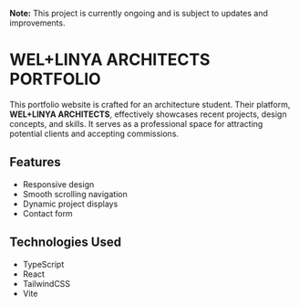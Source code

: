 **Note:** This project is currently ongoing and is subject to updates and improvements.

# WEL+LINYA ARCHITECTS PORTFOLIO


This portfolio website is crafted for an architecture student. Their platform, **WEL+LINYA ARCHITECTS**, effectively showcases recent projects, design concepts, and skills. It serves as a professional space for attracting potential clients and accepting commissions.
## Features

- Responsive design
- Smooth scrolling navigation
- Dynamic project displays
- Contact form

## Technologies Used

- TypeScript
- React
- TailwindCSS
- Vite

